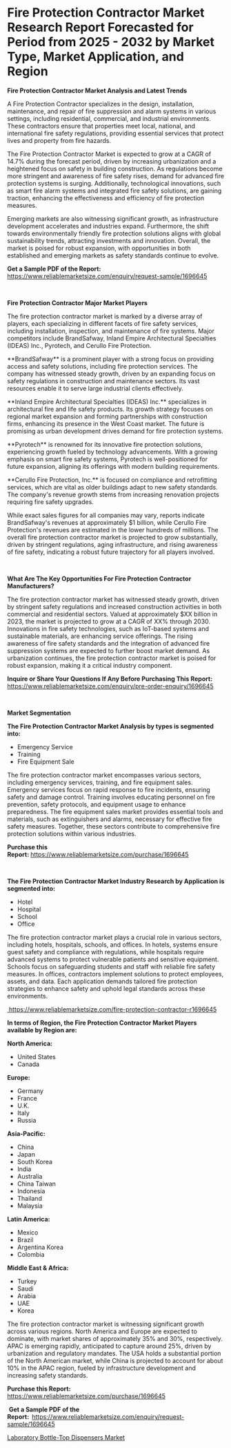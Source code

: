 <p><h1>Fire Protection Contractor Market Research Report Forecasted for Period from 2025 -  2032 by Market Type, Market Application, and Region</h1></p><p><strong>Fire Protection Contractor Market Analysis and Latest Trends</strong></p>
<p><p>A Fire Protection Contractor specializes in the design, installation, maintenance, and repair of fire suppression and alarm systems in various settings, including residential, commercial, and industrial environments. These contractors ensure that properties meet local, national, and international fire safety regulations, providing essential services that protect lives and property from fire hazards.</p><p>The Fire Protection Contractor Market is expected to grow at a CAGR of 14.7% during the forecast period, driven by increasing urbanization and a heightened focus on safety in building construction. As regulations become more stringent and awareness of fire safety rises, demand for advanced fire protection systems is surging. Additionally, technological innovations, such as smart fire alarm systems and integrated fire safety solutions, are gaining traction, enhancing the effectiveness and efficiency of fire protection measures.</p><p>Emerging markets are also witnessing significant growth, as infrastructure development accelerates and industries expand. Furthermore, the shift towards environmentally friendly fire protection solutions aligns with global sustainability trends, attracting investments and innovation. Overall, the market is poised for robust expansion, with opportunities in both established and emerging markets as safety standards continue to evolve.</p></p>
<p><strong>Get a Sample PDF of the Report:&nbsp;</strong> <a href="https://www.reliablemarketsize.com/enquiry/request-sample/1696645?utm_campaign=1167&utm_medium=2&utm_source=Github&utm_content=ia&utm_term=08012025&utm_id=fire-protection-contractor">https://www.reliablemarketsize.com/enquiry/request-sample/1696645</a></p>
<p>&nbsp;</p>
<p><strong>Fire Protection Contractor Major Market Players</strong></p>
<p><p>The fire protection contractor market is marked by a diverse array of players, each specializing in different facets of fire safety services, including installation, inspection, and maintenance of fire systems. Major competitors include BrandSafway, Inland Empire Architectural Specialties (IDEAS) Inc., Pyrotech, and Cerullo Fire Protection.</p><p>**BrandSafway** is a prominent player with a strong focus on providing access and safety solutions, including fire protection services. The company has witnessed steady growth, driven by an expanding focus on safety regulations in construction and maintenance sectors. Its vast resources enable it to serve large industrial clients effectively.</p><p>**Inland Empire Architectural Specialties (IDEAS) Inc.** specializes in architectural fire and life safety products. Its growth strategy focuses on regional market expansion and forming partnerships with construction firms, enhancing its presence in the West Coast market. The future is promising as urban development drives demand for fire protection systems.</p><p>**Pyrotech** is renowned for its innovative fire protection solutions, experiencing growth fueled by technology advancements. With a growing emphasis on smart fire safety systems, Pyrotech is well-positioned for future expansion, aligning its offerings with modern building requirements.</p><p>**Cerullo Fire Protection, Inc.** is focused on compliance and retrofitting services, which are vital as older buildings adapt to new safety standards. The company's revenue growth stems from increasing renovation projects requiring fire safety upgrades.</p><p>While exact sales figures for all companies may vary, reports indicate BrandSafway's revenues at approximately $1 billion, while Cerullo Fire Protection's revenues are estimated in the lower hundreds of millions. The overall fire protection contractor market is projected to grow substantially, driven by stringent regulations, aging infrastructure, and rising awareness of fire safety, indicating a robust future trajectory for all players involved.</p></p>
<p>&nbsp;</p>
<p><strong>What Are The Key Opportunities For Fire Protection Contractor Manufacturers?</strong></p>
<p><p>The fire protection contractor market has witnessed steady growth, driven by stringent safety regulations and increased construction activities in both commercial and residential sectors. Valued at approximately $XX billion in 2023, the market is projected to grow at a CAGR of XX% through 2030. Innovations in fire safety technologies, such as IoT-based systems and sustainable materials, are enhancing service offerings. The rising awareness of fire safety standards and the integration of advanced fire suppression systems are expected to further boost market demand. As urbanization continues, the fire protection contractor market is poised for robust expansion, making it a critical industry component.</p></p>
<p><strong>Inquire or Share Your Questions If Any Before Purchasing This Report:</strong> <a href="https://www.reliablemarketsize.com/enquiry/pre-order-enquiry/1696645?utm_campaign=1167&utm_medium=2&utm_source=Github&utm_content=ia&utm_term=08012025&utm_id=fire-protection-contractor">https://www.reliablemarketsize.com/enquiry/pre-order-enquiry/1696645</a></p>
<p>&nbsp;</p>
<p><strong>Market Segmentation</strong></p>
<p><strong>The Fire Protection Contractor Market Analysis by types is segmented into:</strong></p>
<p><ul><li>Emergency Service</li><li>Training</li><li>Fire Equipment Sale</li></ul></p>
<p><p>The fire protection contractor market encompasses various sectors, including emergency services, training, and fire equipment sales. Emergency services focus on rapid response to fire incidents, ensuring safety and damage control. Training involves educating personnel on fire prevention, safety protocols, and equipment usage to enhance preparedness. The fire equipment sales market provides essential tools and materials, such as extinguishers and alarms, necessary for effective fire safety measures. Together, these sectors contribute to comprehensive fire protection solutions within various industries.</p></p>
<p><strong>Purchase this Report:&nbsp;</strong><a href="https://www.reliablemarketsize.com/purchase/1696645?utm_campaign=1167&utm_medium=2&utm_source=Github&utm_content=ia&utm_term=08012025&utm_id=fire-protection-contractor">https://www.reliablemarketsize.com/purchase/1696645</a></p>
<p>&nbsp;</p>
<p><strong>The Fire Protection Contractor Market Industry Research by Application is segmented into:</strong></p>
<p><ul><li>Hotel</li><li>Hospital</li><li>School</li><li>Office</li></ul></p>
<p><p>The fire protection contractor market plays a crucial role in various sectors, including hotels, hospitals, schools, and offices. In hotels, systems ensure guest safety and compliance with regulations, while hospitals require advanced systems to protect vulnerable patients and sensitive equipment. Schools focus on safeguarding students and staff with reliable fire safety measures. In offices, contractors implement solutions to protect employees, assets, and data. Each application demands tailored fire protection strategies to enhance safety and uphold legal standards across these environments.</p></p>
<p><a href="https://www.reliablemarketsize.com/fire-protection-contractor-r1696645?utm_campaign=1167&utm_medium=2&utm_source=Github&utm_content=ia&utm_term=08012025&utm_id=fire-protection-contractor">&nbsp;https://www.reliablemarketsize.com/fire-protection-contractor-r1696645</a></p>
<p><strong>In terms of Region, the Fire Protection Contractor Market Players available by Region are:</strong></p>
<p>
    <p> <strong> North America: </strong>
        <ul>
            <li>United States</li>
            <li>Canada</li>
        </ul>
        </p> 
    <p> <strong> Europe: </strong>
        <ul>
            <li>Germany</li>
            <li>France</li>
            <li>U.K.</li>
            <li>Italy</li>
            <li>Russia</li>
        </ul>
        </p> 
    <p> <strong> Asia-Pacific: </strong>
        <ul>
            <li>China</li>
            <li>Japan</li>
            <li>South Korea</li>
            <li>India</li>
            <li>Australia</li>
            <li>China Taiwan</li>
            <li>Indonesia</li>
            <li>Thailand</li>
            <li>Malaysia</li>
        </ul>
        </p> 
    <p> <strong> Latin America: </strong>
        <ul>
            <li>Mexico</li>
            <li>Brazil</li>
            <li>Argentina Korea</li>
            <li>Colombia</li>
        </ul>
        </p> 
    <p> <strong> Middle East & Africa: </strong>
        <ul>
            <li>Turkey</li>
            <li>Saudi</li>
            <li>Arabia</li>
            <li>UAE</li>
            <li>Korea</li>
        </ul>
    </p>
    </p>
<p><p>The fire protection contractor market is witnessing significant growth across various regions. North America and Europe are expected to dominate, with market shares of approximately 35% and 30%, respectively. APAC is emerging rapidly, anticipated to capture around 25%, driven by urbanization and regulatory mandates. The USA holds a substantial portion of the North American market, while China is projected to account for about 10% in the APAC region, fueled by infrastructure development and increasing safety standards.</p></p>
<p><strong>Purchase this Report: </strong><a href="https://www.reliablemarketsize.com/purchase/1696645?utm_campaign=1167&utm_medium=2&utm_source=Github&utm_content=ia&utm_term=08012025&utm_id=fire-protection-contractor">https://www.reliablemarketsize.com/purchase/1696645</a></p>
<p>&nbsp;<strong>Get a Sample PDF of the Report:&nbsp;&nbsp;</strong><a href="https://www.reliablemarketsize.com/enquiry/request-sample/1696645?utm_campaign=1167&utm_medium=2&utm_source=Github&utm_content=ia&utm_term=08012025&utm_id=fire-protection-contractor">https://www.reliablemarketsize.com/enquiry/request-sample/1696645</a></p>
<p><strong></strong></p>
<p><p><a href="https://github.com/mabutironaldo/Market-Research-Report-List-6/blob/main/laboratory-bottle-top-dispensers-market.md?utm_campaign=1167&utm_medium=2&utm_source=Github&utm_content=ia&utm_term=08012025&utm_id=fire-protection-contractor">Laboratory Bottle-Top Dispensers Market</a></p></p>